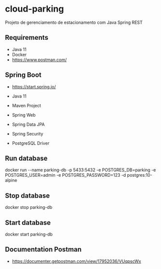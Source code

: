 # cloud-parking
Projeto de gerenciamento de estacionamento com Java Spring REST 

## Requirements

- Java 11
- Docker
- https://www.postman.com/

## Spring Boot

- https://start.spring.io/

- Java 11

- Maven Project

- Spring Web

- Spring Data JPA

- Spring Security

- PostgreSQL Driver

## Run database
docker run --name parking-db -p 5433:5432 -e POSTGRES_DB=parking -e POSTGRES_USER=admin -e POSTGRES_PASSWORD=123 -d postgres:10-alpine

## Stop database
docker stop parking-db

## Start database
docker start parking-db

## Documentation Postman

- https://documenter.getpostman.com/view/17952036/VUqpscWx